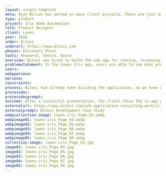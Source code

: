 ```yaml
---
layout: single-template
meta: Ryan Wilson has worked on many client projects. These are just an example of some of the excellent product design work that he could do on your project.
type: product
project: Iris Home Automation
role: Product Designer
client: Lowes
year: 2018
under: Bitovi
underurl: https://www.bitovi.com
phases: Discovery Phase
tools: Research, Sketch, Axure
overview: Bitovi was hired to build the web app for running, reviewing, and setting up rules for Lowes Iris home automation products. As Product Designer, during our engagement, we noticed that there was no direct way for users to purchase products through the webapp. Instead, users would have to navigate away from the Iris app to Lowes.com to find and purchase additional home automation products, resulting in lost sales and a user flow that lost customers
problemstatement: In the Lowes Iris app, users are able to see what products they need to be able to do a certain task. For example, a user could see that with the right product, they could set up rules for watering their lawn. However, to purchase the product the user had to navigate away from the Iris app to Lowes.com to find and purchase the product they wanted. <br><br> The Bitovi team identified this as a place to connect users with products and increase sales for Lowes.
users:
webppersona:
persona:
constraints:
process: Bitovi had already been building the application, so we knew what the possibilities were in integrating product sales within the product. Working alongside a Bitovi developer, we created two optional flow solutions that we took to the client for approval.
processdoc:
processdocprompt:
outcome: After a successful presentation, the client chose the in-app purchasing path and we began planning for implimentation.
externalurl: https://www.bitovi.com/web-application-consulting-work/iris-lowes-iot-home-automation-app
externalprompt: Bitovi Development Case Study
webpcollection-image: lowes-iris_Page_03.webp
webpimage01: lowes-iris_Page_04.webp
webpimage02: lowes-iris_Page_05.webp
webpimage03: lowes-iris_Page_06.webp
webpimage04: lowes-iris_Page_07.webp
webpimage05: lowes-iris_Page_08.webp
collection-image: lowes-iris_Page_03.jpg
image01: lowes-iris_Page_04.jpg
image02: lowes-iris_Page_05.jpg
image03: lowes-iris_Page_06.jpg
image04: lowes-iris_Page_07.jpg
image05: lowes-iris_Page_08.jpg
---
```

